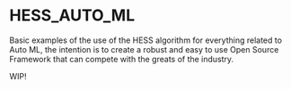 # HESS_AUTO_ML
Basic examples of the use of the HESS algorithm for everything related to Auto ML, the intention is to create a robust and easy to use Open Source Framework that can compete with the greats of the industry.

WIP!
